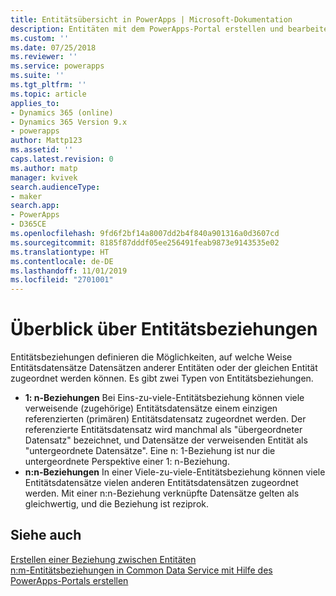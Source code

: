 ```yaml
---
title: Entitätsübersicht in PowerApps | Microsoft-Dokumentation
description: Entitäten mit dem PowerApps-Portal erstellen und bearbeiten
ms.custom: ''
ms.date: 07/25/2018
ms.reviewer: ''
ms.service: powerapps
ms.suite: ''
ms.tgt_pltfrm: ''
ms.topic: article
applies_to:
- Dynamics 365 (online)
- Dynamics 365 Version 9.x
- powerapps
author: Mattp123
ms.assetid: ''
caps.latest.revision: 0
ms.author: matp
manager: kvivek
search.audienceType:
- maker
search.app:
- PowerApps
- D365CE
ms.openlocfilehash: 9fd6f2bf14a8007dd2b4f840a901316a0d3607cd
ms.sourcegitcommit: 8185f87dddf05ee256491feab9873e9143535e02
ms.translationtype: HT
ms.contentlocale: de-DE
ms.lasthandoff: 11/01/2019
ms.locfileid: "2701001"
---
```

# <a name="entity-relationships-overview"></a>Überblick über Entitätsbeziehungen

Entitätsbeziehungen definieren die Möglichkeiten, auf welche Weise Entitätsdatensätze Datensätzen anderer Entitäten oder der gleichen Entität zugeordnet werden können. Es gibt zwei Typen von Entitätsbeziehungen.
- **1: n-Beziehungen** Bei Eins-zu-viele-Entitätsbeziehung können viele verweisende (zugehörige) Entitätsdatensätze einem einzigen referenzierten (primären) Entitätsdatensatz zugeordnet werden. Der referenzierte Entitätsdatensatz wird manchmal als "übergeordneter Datensatz" bezeichnet, und Datensätze der verweisenden Entität als "untergeordnete Datensätze".  Eine n: 1-Beziehung ist nur die untergeordnete Perspektive einer 1: n-Beziehung.
- **n:n-Beziehungen** In einer Viele-zu-viele-Entitätsbeziehung können viele Entitätsdatensätze vielen anderen Entitätsdatensätzen zugeordnet werden. Mit einer n:n-Beziehung verknüpfte Datensätze gelten als gleichwertig, und die Beziehung ist reziprok. 

## <a name="see-also"></a>Siehe auch
[Erstellen einer Beziehung zwischen Entitäten](data-platform-entity-lookup.md) <br/>
[n:m-Entitätsbeziehungen in Common Data Service mit Hilfe des PowerApps-Portals erstellen](create-edit-nn-relationships-portal.md)
